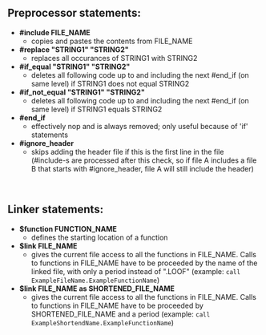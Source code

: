 ## Preprocessor statements:

- **\#include FILE\_NAME**
  - copies and pastes the contents from FILE\_NAME
- **\#replace "STRING1" "STRING2"**
  - replaces all occurances of STRING1 with STRING2
- **\#if\_equal "STRING1" "STRING2"**
  - deletes all following code up to and including the next #end\_if (on same level) if STRING1 does not equal STRING2
- **\#if\_not\_equal "STRING1" "STRING2"**
  - deletes all following code up to and including the next #end\_if (on same level) if STRING1 equals STRING2
- **\#end\_if**
  - effectively nop and is always removed; only useful because of 'if' statements
- **\#ignore\_header**
  - skips adding the header file if this is the first line in the file (#include-s are processed after this check, so if file A includes a file B that starts with #ignore\_header, file A will still include the header)

<br>

## Linker statements:

- **$function FUNCTION\_NAME**
  - defines the starting location of a function
- **$link FILE\_NAME**
  - gives the current file access to all the functions in FILE\_NAME. Calls to functions in FILE\_NAME have to be proceeded by the name of the linked file, with only a period instead of ".LOOF" (example: `call ExampleFileName.ExampleFunctionName`)
- **$link FILE\_NAME as SHORTENED\_FILE\_NAME**
  - gives the current file access to all the functions in FILE\_NAME. Calls to functions in FILE\_NAME have to be proceeded by SHORTENED\_FILE\_NAME and a period (example: `call ExampleShortendName.ExampleFunctionName`)